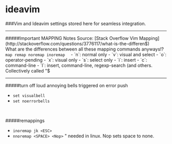 # ideavim
###Vim and Ideavim settings stored here for seamless integration. 
<hr>
#####Important MAPPING Notes
Source: [Stack Overflow Vim Mapping](http://stackoverflow.com/questions/3776117/what-is-the-differen$)<br>
What are the differences between all these mapping commands anyways!? <code> map remap noremap inoremap <vnoremap> </code>
-  `n`: normal only
-  `v`: visual and select
-  `o`: operator-pending
-  `x`: visual only
-  `s`: select only
-  `i`: insert
-  `c`: command-line
-  `l`: insert, command-line, regexp-search (and others. Collectively 
called "$ <br>
<hr>


#####turn off loud annoying bells triggered on error push
- `set visualbell` <br>
- `set noerrorbells`<br>
<br>

#####remappings
- `inoremap jk <ESC>`<br>
- `nnoremap <SPACE> <Nop>`  " needed in linux. Nop sets space to none.<br>

